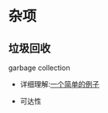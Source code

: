 # 杂项

## 垃圾回收

garbage collection

- 详细理解:[一个简单的例子](https://zh.javascript.info/garbage-collection)

- 可达性
